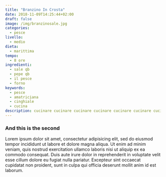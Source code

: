 ```yaml
---
title: "Branzino In Crosta"
date: 2018-11-09T14:25:44+02:00
draft: false
image: /img/branzinosale.jpg
categories:
  - pesce
livello:
  - medio
dieta:
  - marittima
tempo:
  - 8 ore
ingredienti:
  - sale qb
  - pepe qb
  - il pesce
  - forno
keywords:
  - pesce
  - amatriciana
  - cinghiale
  - cucina
description: cucinare cucinare cucinare cucinare cucinare cucinare cucinare cucinare
---
```

### And this is the second


Lorem ipsum dolor sit amet, consectetur adipisicing elit, sed do eiusmod tempor incididunt ut labore et dolore magna aliqua. Ut enim ad minim veniam, quis nostrud exercitation ullamco laboris nisi ut aliquip ex ea commodo consequat. Duis aute irure dolor in reprehenderit in voluptate velit esse cillum dolore eu fugiat nulla pariatur. Excepteur sint occaecat cupidatat non proident, sunt in culpa qui officia deserunt mollit anim id est laborum.
